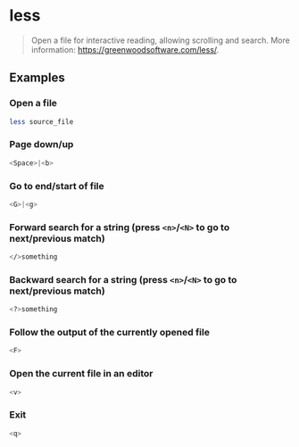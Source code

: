 # less

> Open a file for interactive reading, allowing scrolling and search. More information: <https://greenwoodsoftware.com/less/>.

## Examples

### Open a file

```bash
less source_file
```

### Page down/up

```bash
<Space>|<b>
```

### Go to end/start of file

```bash
<G>|<g>
```

### Forward search for a string (press `<n>`/`<N>` to go to next/previous match)

```bash
</>something
```

### Backward search for a string (press `<n>`/`<N>` to go to next/previous match)

```bash
<?>something
```

### Follow the output of the currently opened file

```bash
<F>
```

### Open the current file in an editor

```bash
<v>
```

### Exit

```bash
<q>
```
